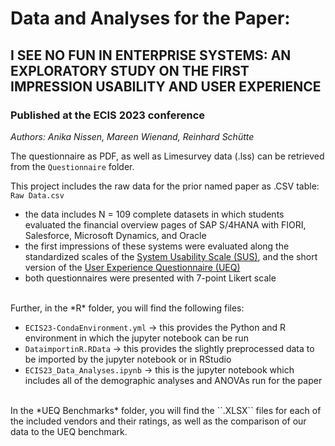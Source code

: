 # Data and Analyses for the Paper:
## I SEE NO FUN IN ENTERPRISE SYSTEMS: AN EXPLORATORY STUDY ON THE FIRST IMPRESSION USABILITY AND USER EXPERIENCE
### Published at the ECIS 2023 conference

*Authors: Anika Nissen, Mareen Wienand, Reinhard Schütte*
<br>

The questionnaire as PDF, as well as Limesurvey data (.lss) can be retrieved from the ``Questionnaire`` folder.

This project includes the raw data for the prior named paper as .CSV table:  ``Raw Data.csv``

* the data includes N = 109 complete datasets in which students evaluated the financial overview pages of SAP S/4HANA with FIORI, Salesforce, Microsoft Dynamics, and Oracle
* the first impressions of these systems were evaluated along the standardized scales of the <a href="https://www.usability.gov/how-to-and-tools/methods/system-usability-scale.html">System Usability Scale (SUS)</a>, and the short version of the <a href="https://www.ueq-online.org">User Experience Questionnaire (UEQ)</a>
* both questionnaires were presented with 7-point Likert scale


<br>
Further, in the *R* folder, you will find the following files:

* ``ECIS23-CondaEnvironment.yml`` -> this provides the Python and R environment in which the jupyter notebook can be run
* ``DataimportinR.RData`` -> this provides the slightly preprocessed data to be imported by the jupyter notebook or in RStudio
* ``ECIS23_Data_Analyses.ipynb`` -> this is the jupyter notebook which includes all of the demographic analyses and ANOVAs run for the paper

<br>
In the *UEQ Benchmarks* folder, you will find the ``.XLSX`` files for each of the included vendors and their ratings, as well as the comparison of our data to the UEQ benchmark.
